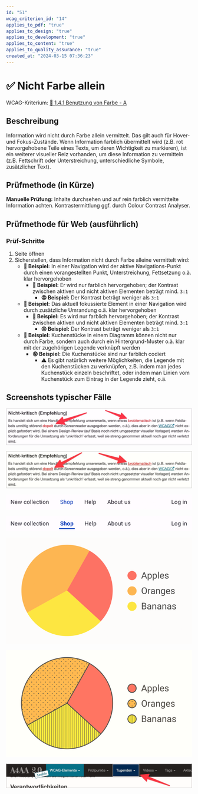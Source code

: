 ```yaml
---
id: "51"
wcag_criterion_id: "14"
applies_to_pdf: "true"
applies_to_design: "true"
applies_to_development: "true"
applies_to_content: "true"
applies_to_quality_assurance: "true"
created_at: "2024-03-15 07:36:23"
---
```


# ✅ Nicht Farbe allein

WCAG-Kriterium: [📜 1.4.1 Benutzung von Farbe - A](..)

## Beschreibung

Information wird nicht durch Farbe allein vermittelt. Das gilt auch für Hover- und Fokus-Zustände. Wenn Information farblich übermittelt wird (z.B. rot hervorgehobene Teile eines Texts, um deren Wichtigkeit zu markieren), ist ein weiterer visueller Reiz vorhanden, um diese Information zu vermitteln (z.B. Fettschrift oder Unterstreichung, unterschiedliche Symbole, zusätzlicher Text).

## Prüfmethode (in Kürze)

**Manuelle Prüfung:** Inhalte durchsehen und auf rein farblich vermittelte Information achten. Kontrastermittlung ggf. durch Colour Contrast Analyser.

## Prüfmethode für Web (ausführlich)

### Prüf-Schritte

1. Seite öffnen
1. Sicherstellen, dass Information nicht durch Farbe alleine vermittelt wird:
    - **🙂 Beispiel:** In einer Navigation wird der aktive Navigations-Punkt durch einen vorangestellten Punkt, Unterstreichung, Fettsetzung o.ä. klar hervorgehoben
        - **🙂 Beispiel:** Er wird nur farblich hervorgehoben; der Kontrast zwischen aktiven und nicht aktiven Elementen beträgt mind. `3:1`
            - **😡 Beispiel:** Der Kontrast beträgt weniger als `3:1`
    - **🙂 Beispiel:** Das aktuell fokussierte Element in einer Navigation wird durch zusätzliche Umrandung o.ä. klar hervorgehoben
        - **🙂 Beispiel:** Es wird nur farblich hervorgehoben; der Kontrast zwischen aktiven und nicht aktiven Elementen beträgt mind. `3:1`
            - **😡 Beispiel:** Der Kontrast beträgt weniger als `3:1`
    - **🙂 Beispiel:** Kuchenstücke in einem Diagramm können nicht nur durch Farbe, sondern auch durch ein Hintergrund-Muster o.ä. klar mit der zugehörigen Legende verknüpft werden
        - **😡 Beispiel:** Die Kuchenstücke sind nur farblich codiert
            - ⚠️ Es gibt natürlich weitere Möglichkeiten, die Legende mit den Kuchenstücken zu verknüpfen, z.B. indem man jedes Kuchenstück einzeln beschriftet, oder indem man Linien vom Kuchenstück zum Eintrag in der Legende zieht, o.ä.

## Screenshots typischer Fälle

![Fehlerhafte Wörter in Text nur rötlich hervorgehoben](images/fehlerhafte-wrter-in-text-nur-rtlich-hervorgehoben.png)

![Fehlerhafte Wörter zusätzlich durch gepunktete Unterstreichung hervorgehoben](images/fehlerhafte-wrter-zustzlich-durch-gepunktete-unterstreichung-hervorgehoben.png)

![Aktiver Navigations-Punkt nur farblich hervorgehoben](images/aktiver-navigations-punkt-nur-farblich-hervorgehoben.png)

![Aktiver Navigations-Punkt zusätzlich mit Fettung und Unterstreichung hervorgehoben](images/aktiver-navigations-punkt-zustzlich-mit-fettung-und-unterstreichung-hervorgehoben.png)

![Kuchen-Diagramm rein farblich codiert](images/kuchen-diagramm-rein-farblich-codiert.png)

![Kuchen-Diagramm zusätzlich mit Muster codiert](images/kuchen-diagramm-zustzlich-mit-muster-codiert.png)

![Fokus-Zustand durch Umrandung gut erkennbar](images/fokus-zustand-durch-umrandung-gut-erkennbar.png)
